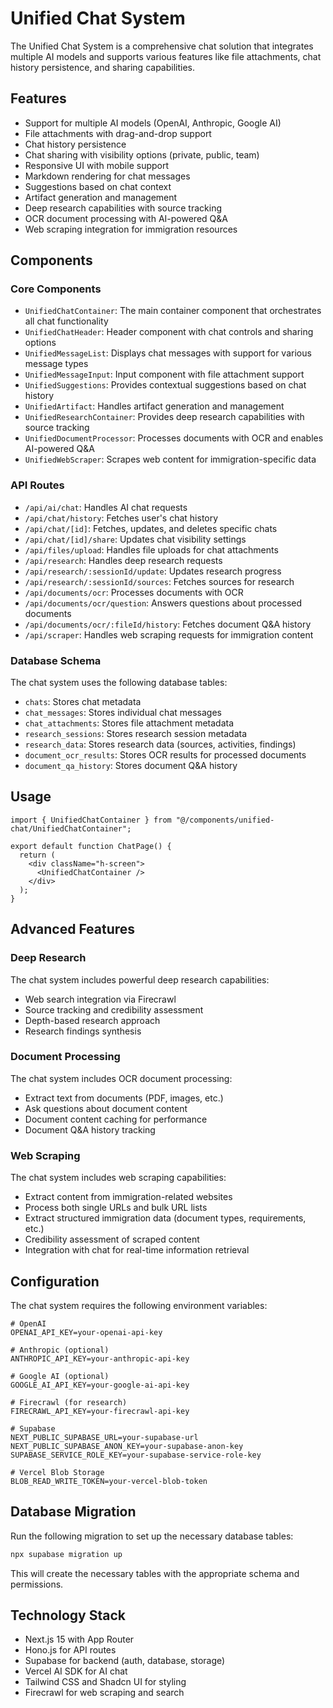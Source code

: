 # Unified Chat System

The Unified Chat System is a comprehensive chat solution that integrates multiple AI models and supports various features like file attachments, chat history persistence, and sharing capabilities.

## Features

- Support for multiple AI models (OpenAI, Anthropic, Google AI)
- File attachments with drag-and-drop support
- Chat history persistence
- Chat sharing with visibility options (private, public, team)
- Responsive UI with mobile support
- Markdown rendering for chat messages
- Suggestions based on chat context
- Artifact generation and management
- Deep research capabilities with source tracking
- OCR document processing with AI-powered Q&A
- Web scraping integration for immigration resources

## Components

### Core Components

- `UnifiedChatContainer`: The main container component that orchestrates all chat functionality
- `UnifiedChatHeader`: Header component with chat controls and sharing options
- `UnifiedMessageList`: Displays chat messages with support for various message types
- `UnifiedMessageInput`: Input component with file attachment support
- `UnifiedSuggestions`: Provides contextual suggestions based on chat history
- `UnifiedArtifact`: Handles artifact generation and management
- `UnifiedResearchContainer`: Provides deep research capabilities with source tracking
- `UnifiedDocumentProcessor`: Processes documents with OCR and enables AI-powered Q&A
- `UnifiedWebScraper`: Scrapes web content for immigration-specific data

### API Routes

- `/api/ai/chat`: Handles AI chat requests
- `/api/chat/history`: Fetches user's chat history
- `/api/chat/[id]`: Fetches, updates, and deletes specific chats
- `/api/chat/[id]/share`: Updates chat visibility settings
- `/api/files/upload`: Handles file uploads for chat attachments
- `/api/research`: Handles deep research requests
- `/api/research/:sessionId/update`: Updates research progress
- `/api/research/:sessionId/sources`: Fetches sources for research
- `/api/documents/ocr`: Processes documents with OCR
- `/api/documents/ocr/question`: Answers questions about processed documents
- `/api/documents/ocr/:fileId/history`: Fetches document Q&A history
- `/api/scraper`: Handles web scraping requests for immigration content

### Database Schema

The chat system uses the following database tables:

- `chats`: Stores chat metadata
- `chat_messages`: Stores individual chat messages
- `chat_attachments`: Stores file attachment metadata
- `research_sessions`: Stores research session metadata
- `research_data`: Stores research data (sources, activities, findings)
- `document_ocr_results`: Stores OCR results for processed documents
- `document_qa_history`: Stores document Q&A history

## Usage

```tsx
import { UnifiedChatContainer } from "@/components/unified-chat/UnifiedChatContainer";

export default function ChatPage() {
  return (
    <div className="h-screen">
      <UnifiedChatContainer />
    </div>
  );
}
```

## Advanced Features

### Deep Research

The chat system includes powerful deep research capabilities:

- Web search integration via Firecrawl
- Source tracking and credibility assessment
- Depth-based research approach
- Research findings synthesis

### Document Processing

The chat system includes OCR document processing:

- Extract text from documents (PDF, images, etc.)
- Ask questions about document content
- Document content caching for performance
- Document Q&A history tracking

### Web Scraping

The chat system includes web scraping capabilities:

- Extract content from immigration-related websites
- Process both single URLs and bulk URL lists
- Extract structured immigration data (document types, requirements, etc.)
- Credibility assessment of scraped content
- Integration with chat for real-time information retrieval

## Configuration

The chat system requires the following environment variables:

```
# OpenAI
OPENAI_API_KEY=your-openai-api-key

# Anthropic (optional)
ANTHROPIC_API_KEY=your-anthropic-api-key

# Google AI (optional)
GOOGLE_AI_API_KEY=your-google-ai-api-key

# Firecrawl (for research)
FIRECRAWL_API_KEY=your-firecrawl-api-key

# Supabase
NEXT_PUBLIC_SUPABASE_URL=your-supabase-url
NEXT_PUBLIC_SUPABASE_ANON_KEY=your-supabase-anon-key
SUPABASE_SERVICE_ROLE_KEY=your-supabase-service-role-key

# Vercel Blob Storage
BLOB_READ_WRITE_TOKEN=your-vercel-blob-token
```

## Database Migration

Run the following migration to set up the necessary database tables:

```bash
npx supabase migration up
```

This will create the necessary tables with the appropriate schema and permissions.

## Technology Stack

- Next.js 15 with App Router
- Hono.js for API routes
- Supabase for backend (auth, database, storage)
- Vercel AI SDK for AI chat
- Tailwind CSS and Shadcn UI for styling
- Firecrawl for web scraping and search
